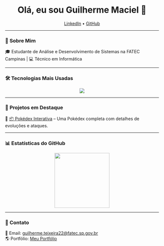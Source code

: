 <h1 align="center">Olá, eu sou Guilherme Maciel 👋</h1>

<p align="center">
  <a href="https://www.linkedin.com/in/guilherme-maciel-teixeira-5940b0175/">LinkedIn</a> •
  <a href="https://github.com/Guilh3rm3Maci3l">GitHub</a>
</p>

---

### 🚀 **Sobre Mim**  
🎓 Estudante de Análise e Desenvolvimento de Sistemas na FATEC Campinas | 💻 Técnico em Informática  

---

### 🛠 **Tecnologias Mais Usadas**  
<div align="center">
  <img src="https://github-readme-stats.vercel.app/api/top-langs/?username=Guilh3rm3Maci3l&layout=compact&theme=tokyonight" />
</div>

---

### 📌 **Projetos em Destaque**  
🔹 [📦 Pokédex Interativa](https://github.com/Guilh3rm3Maci3l/pokedex) – Uma Pokédex completa com detalhes de evoluções e ataques.  

---

### 📊 **Estatísticas do GitHub**  
<div align="center">
  <img height="180em" src="https://github-readme-stats.vercel.app/api?username=Guilh3rm3Maci3l&show_icons=true&theme=tokyonight" />
</div>

---

### 👫 **Contato**  
📧 Email: guilherme.teixeira22@fatec.sp.gov.br  
🌎 Portfólio: [Meu Portfólio](https://guilh3rm3maci3l.github.io/Portfolio)
